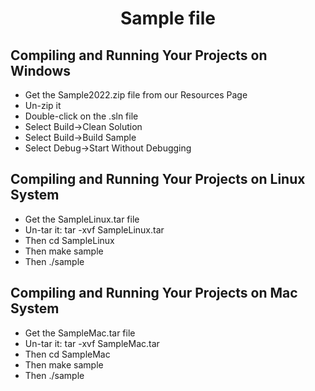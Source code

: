 <h1 align = 'center'>Sample file</h1>

<h2>Compiling and Running Your Projects on Windows</h2>

<ul>
  <li>Get the Sample2022.zip file from our Resources Page</li>
  <li>Un-zip it</li>
  <li>Double-click on the .sln file</li>
  <li>Select Build→Clean Solution</li>
  <li>Select Build→Build Sample</li>
  <li>Select Debug→Start Without Debugging</li>
</ul>

<h2>Compiling and Running Your Projects on Linux System</h2>

<ul>
  <li>Get the SampleLinux.tar file</li>
  <li>Un-tar it: tar -xvf SampleLinux.tar</li>
  <li>Then cd SampleLinux</li>
  <li>Then make sample</li>
  <li>Then ./sample</li>
</ul>

<h2>Compiling and Running Your Projects on Mac System</h2>

<ul>
  <li>Get the SampleMac.tar file</li>
  <li>Un-tar it: tar -xvf SampleMac.tar</li>
  <li>Then cd SampleMac</li>
  <li>Then make sample</li>
  <li>Then ./sample</li>
</ul>

